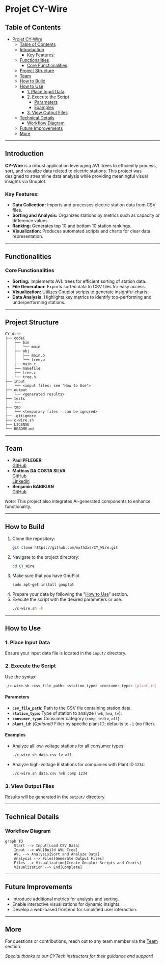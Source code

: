 # Projet CY-Wire  

## Table of Contents  
- [Projet CY-Wire](#projet-cy-wire)
  - [Table of Contents](#table-of-contents)
  - [Introduction](#introduction)
    - [Key Features:](#key-features)
  - [Functionalities](#functionalities)
    - [Core Functionalities](#core-functionalities)
  - [Project Structure](#project-structure)
  - [Team](#team)
  - [How to Build](#how-to-build)
  - [How to Use](#how-to-use)
    - [1. Place Input Data](#1-place-input-data)
    - [2. Execute the Script](#2-execute-the-script)
      - [Parameters](#parameters)
      - [Examples](#examples)
    - [3. View Output Files](#3-view-output-files)
  - [Technical Details](#technical-details)
    - [Workflow Diagram](#workflow-diagram)
  - [Future Improvements](#future-improvements)
  - [More](#more)

---

## Introduction  

**CY-Wire** is a robust application leveraging AVL trees to efficiently process, sort, and visualize data related to electric stations. This project was designed to streamline data analysis while providing meaningful visual insights via Gnuplot.  

### Key Features:  
- **Data Collection:** Imports and processes electric station data from CSV files.  
- **Sorting and Analysis:** Organizes stations by metrics such as capacity or difference values.  
- **Ranking:** Generates top 10 and bottom 10 station rankings.  
- **Visualization:** Produces automated scripts and charts for clear data representation.  

---

## Functionalities  

### Core Functionalities  
- **Sorting:** Implements AVL trees for efficient sorting of station data.  
- **File Generation:** Exports sorted data to CSV files for easy access.  
- **Visualization:** Utilizes Gnuplot scripts to generate insightful charts.  
- **Data Analysis:** Highlights key metrics to identify top-performing and underperforming stations.  

---

## Project Structure  

```
CY_Wire
├── codeC
│   ├── bin
│   │   └── main
│   ├── obj
│   │   ├── main.o
│   │   └── tree.o
│   ├── main.c
│   ├── makefile
│   ├── tree.c
│   └── tree.h
├── input
│   └── <input files: see "How to Use">
├── output
│   └── <generated results>
├── tests
│   └── 
├── tmp
│   └── <temporary files - can be ignored>
├── .gitignore
├── c-wire.sh
├── LICENSE
└── README.md
```  

---

## Team  

- **Paul PFLEGER**  
  [GitHub](https://www.github.com/p3t1tpa1n/)  
- **Mathias DA COSTA SILVA**  
  [GitHub](https://www.github.com/mxth2xs/)  
  [LinkedIn](https://www.linkedin.com/in/mathias-dcs/)  
- **Benjamin BABIKIAN**  
  [GitHub](https://www.github.com/Benji1234soleilalorsquequatre/)  

*Note:* This project also integrates AI-generated components to enhance functionality.  

---

## How to Build  

1. Clone the repository:  
   ```bash
   git clone https://github.com/mxth2xs/CY_Wire.git
   ```  
2. Navigate to the project directory:  
   ```bash
   cd CY_Wire  
   ```
3. Make sure that you have GnuPlot
   ```bash
   sudo apt-get install gnuplot    
   ```
4. Prepare your data by following the "[How to Use](#how-to-use)" section.  
5. Execute the script with the desired parameters or use:  
   ```bash
   ./c-wire.sh -h  
   ```  

---

## How to Use  

### 1. Place Input Data  
Ensure your input data file is located in the `input/` directory.  

### 2. Execute the Script  
Use the syntax:  
```bash
./c-wire.sh <csv_file_path> <station_type> <consumer_type> [plant_id]  
```  

#### Parameters  
- **`csv_file_path`:** Path to the CSV file containing station data.  
- **`station_type`:** Type of station to analyze (`hvb`, `hva`, `lv`).  
- **`consumer_type`:** Consumer category (`comp`, `indiv`, `all`).  
- **`plant_id`:** *(Optional)* Filter by specific plant ID; defaults to `-1` (no filter).  

#### Examples  
- Analyze all low-voltage stations for all consumer types:  
  ```bash  
  ./c-wire.sh data.csv lv all  
  ```  
- Analyze high-voltage B stations for companies with Plant ID `1234`:  
  ```bash  
  ./c-wire.sh data.csv hvb comp 1234  
  ```  

### 3. View Output Files  
Results will be generated in the `output/` directory.  

---

## Technical Details  

### Workflow Diagram  

```mermaid  
graph TD  
    Start --> Input[Load CSV Data]  
    Input --> AVL[Build AVL Tree]  
    AVL --> Analysis[Sort and Analyze Data]  
    Analysis --> Files[Generate Output Files]  
    Files --> Visualization[Create Gnuplot Scripts and Charts]  
    Visualization --> End[Complete]  
```  

---

## Future Improvements  

- Introduce additional metrics for analysis and sorting.  
- Enable interactive visualizations for dynamic insights.  
- Develop a web-based frontend for simplified user interaction.  

---

## More  

For questions or contributions, reach out to any team member via the [Team](#team) section.  

*Special thanks to our CYTech instructors for their guidance and support!*  
